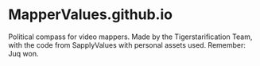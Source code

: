 # MapperValues.github.io
Political compass for video mappers.
Made by the Tigerstarification Team, with the code from SapplyValues with personal assets used.
Remember: Juq won.
